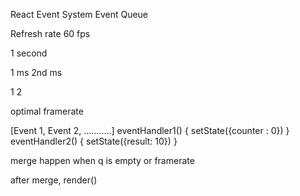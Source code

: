 React Event System
Event Queue

Refresh rate 60 fps 

1 second 

1 ms 2nd ms

1    2

optimal framerate

[Event 1, Event 2, ...........]
   eventHandler1() {
        setState({counter : 0})
   }
     eventHandler2() {
        setState({result: 10})
   }

   merge happen when q is empty or framerate

   after merge, render()

   